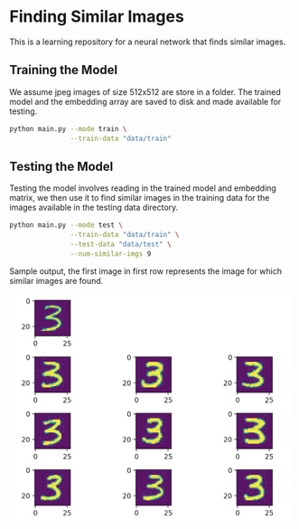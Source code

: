 Finding Similar Images
======================

This is a learning repository for a neural network that finds similar images.

Training the Model
------------------

We assume jpeg images of size 512x512 are store in a folder.
The trained model and the embedding array are saved to disk and made
available for testing.

```bash
python main.py --mode train \
               --train-data "data/train"
```

Testing the Model
-----------------

Testing the model involves reading in the trained model and embedding matrix,
we then use it to find similar images in the training data for the images
available in the testing data directory.

```bash
python main.py --mode test \
               --train-data "data/train" \
               --test-data "data/test" \
               --num-similar-imgs 9
```

Sample output, the first image in first row represents the image for which
similar images are found.

<img src="./images/three.png" width=500>
